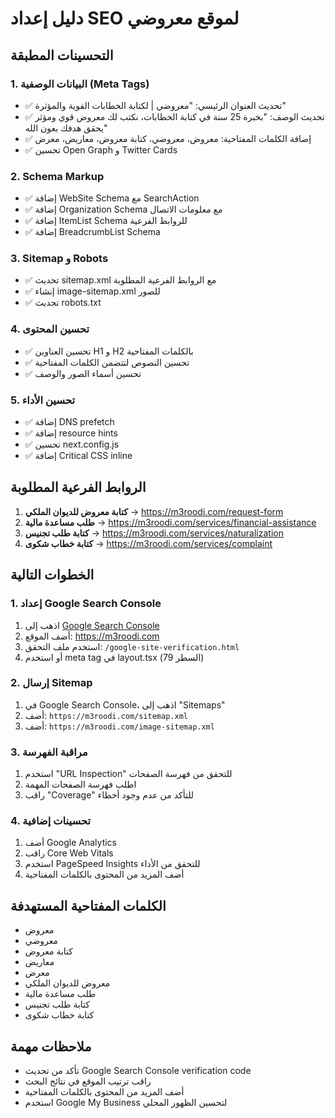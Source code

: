 # دليل إعداد SEO لموقع معروضي

## التحسينات المطبقة

### 1. البيانات الوصفية (Meta Tags)
- ✅ تحديث العنوان الرئيسي: "معروضي | لكتابة الخطابات القوية والمؤثرة"
- ✅ تحديث الوصف: "بخبرة 25 سنة في كتابة الخطابات، نكتب لك معروض قوي ومؤثر يحقق هدفك بعون الله"
- ✅ إضافة الكلمات المفتاحية: معروض، معروضي، كتابة معروض، معاريض، معرض
- ✅ تحسين Open Graph و Twitter Cards

### 2. Schema Markup
- ✅ إضافة WebSite Schema مع SearchAction
- ✅ إضافة Organization Schema مع معلومات الاتصال
- ✅ إضافة ItemList Schema للروابط الفرعية
- ✅ إضافة BreadcrumbList Schema

### 3. Sitemap و Robots
- ✅ تحديث sitemap.xml مع الروابط الفرعية المطلوبة
- ✅ إنشاء image-sitemap.xml للصور
- ✅ تحديث robots.txt

### 4. تحسين المحتوى
- ✅ تحسين العناوين H1 و H2 بالكلمات المفتاحية
- ✅ تحسين النصوص لتتضمن الكلمات المفتاحية
- ✅ تحسين أسماء الصور والوصف

### 5. تحسين الأداء
- ✅ إضافة DNS prefetch
- ✅ إضافة resource hints
- ✅ تحسين next.config.js
- ✅ إضافة Critical CSS inline

## الروابط الفرعية المطلوبة

1. **كتابة معروض للديوان الملكي** → https://m3roodi.com/request-form
2. **طلب مساعدة مالية** → https://m3roodi.com/services/financial-assistance
3. **كتابة طلب تجنيس** → https://m3roodi.com/services/naturalization
4. **كتابة خطاب شكوى** → https://m3roodi.com/services/complaint

## الخطوات التالية

### 1. إعداد Google Search Console
1. اذهب إلى [Google Search Console](https://search.google.com/search-console)
2. أضف الموقع: https://m3roodi.com
3. استخدم ملف التحقق: `/google-site-verification.html`
4. أو استخدم meta tag في layout.tsx (السطر 79)

### 2. إرسال Sitemap
1. في Google Search Console، اذهب إلى "Sitemaps"
2. أضف: `https://m3roodi.com/sitemap.xml`
3. أضف: `https://m3roodi.com/image-sitemap.xml`

### 3. مراقبة الفهرسة
1. استخدم "URL Inspection" للتحقق من فهرسة الصفحات
2. اطلب فهرسة الصفحات المهمة
3. راقب "Coverage" للتأكد من عدم وجود أخطاء

### 4. تحسينات إضافية
1. أضف Google Analytics
2. راقب Core Web Vitals
3. استخدم PageSpeed Insights للتحقق من الأداء
4. أضف المزيد من المحتوى بالكلمات المفتاحية

## الكلمات المفتاحية المستهدفة

- معروض
- معروضي  
- كتابة معروض
- معاريض
- معرض
- معروض للديوان الملكي
- طلب مساعدة مالية
- كتابة طلب تجنيس
- كتابة خطاب شكوى

## ملاحظات مهمة

- تأكد من تحديث Google Search Console verification code
- راقب ترتيب الموقع في نتائج البحث
- أضف المزيد من المحتوى بالكلمات المفتاحية
- استخدم Google My Business لتحسين الظهور المحلي
